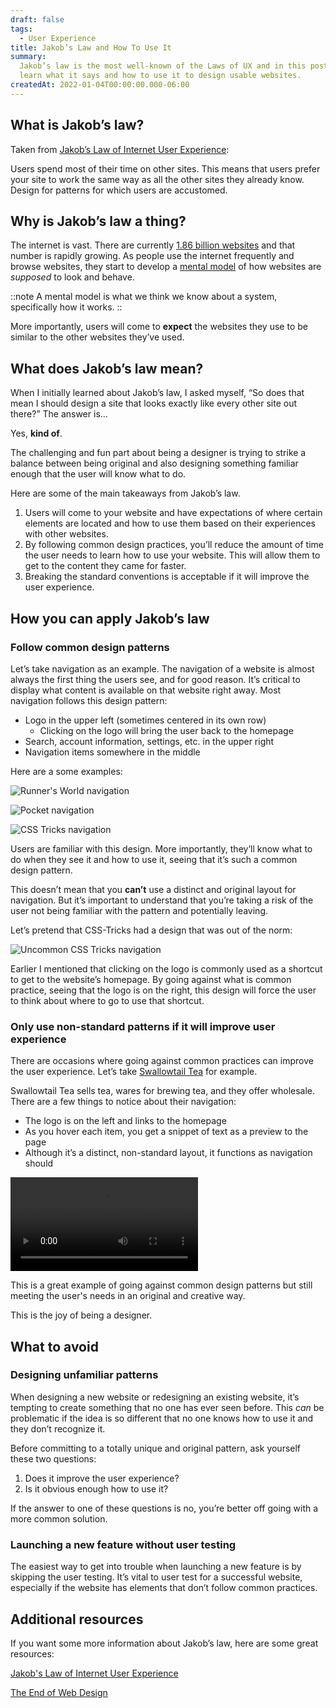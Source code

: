 ```yaml
---
draft: false
tags:
  - User Experience
title: Jakob’s Law and How To Use It
summary:
  Jakob’s law is the most well-known of the Laws of UX and in this post, you’ll
  learn what it says and how to use it to design usable websites.
createdAt: 2022-01-04T00:00:00.000-06:00
---
```


## What is Jakob’s law?

Taken from [Jakob’s Law of Internet User Experience](https://www.nngroup.com/videos/jakobs-law-internet-ux/):

Users spend most of their time on other sites. This means that users prefer your site to work the same way as all the other sites they already know. Design for patterns for which users are accustomed.

## Why is Jakob’s law a thing?

The internet is vast. There are currently [1.86 billion websites](https://firstsiteguide.com/how-many-websites/) and that number is rapidly growing. As people use the internet frequently and browse websites, they start to develop a [mental model](https://www.nngroup.com/articles/mental-models/) of how websites are _supposed_ to look and behave.

::note
A mental model is what we think we know about a system, specifically how it works.
::

More importantly, users will come to **expect** the websites they use to be similar to the other websites they’ve used.

## What does Jakob’s law mean?

When I initially learned about Jakob’s law, I asked myself, “So does that mean I should design a site that looks exactly like every other site out there?” The answer is...

Yes, **kind of**.

The challenging and fun part about being a designer is trying to strike a balance between being original and also designing something familiar enough that the user will know what to do.

Here are some of the main takeaways from Jakob’s law.

1. Users will come to your website and have expectations of where certain elements are located and how to use them based on their experiences with other websites.
2. By following common design practices, you’ll reduce the amount of time the user needs to learn how to use your website. This will allow them to get to the content they came for faster.
3. Breaking the standard conventions is acceptable if it will improve the user experience.

## How you can apply Jakob’s law

### Follow common design patterns

Let’s take navigation as an example. The navigation of a website is almost always the first thing the users see, and for good reason. It’s critical to display what content is available on that website right away. Most navigation follows this design pattern:

- Logo in the upper left (sometimes centered in its own row)
  - Clicking on the logo will bring the user back to the homepage
- Search, account information, settings, etc. in the upper right
- Navigation items somewhere in the middle

Here are a some examples:

![Runner's World navigation](/img/runners-world-navigation.png "Runner's World navigation example")

![Pocket navigation](/img/pocket-navigation.png "Pocket navigation example")

![CSS Tricks navigation](/img/css-tricks-navigation.png "CSS Tricks navigation example")

Users are familiar with this design. More importantly, they’ll know what to do when they see it and how to use it, seeing that it’s such a common design pattern.

This doesn’t mean that you **can’t** use a distinct and original layout for navigation. But it’s important to understand that you’re taking a risk of the user not being familiar with the pattern and potentially leaving.

Let’s pretend that CSS-Tricks had a design that was out of the norm:

![Uncommon CSS Tricks navigation](/img/weird-layout.jpg "Uncommon CSS Tricks navigation example")

Earlier I mentioned that clicking on the logo is commonly used as a shortcut to get to the website’s homepage. By going against what is common practice, seeing that the logo is on the right, this design will force the user to think about where to go to use that shortcut.

### Only use non-standard patterns if it will improve user experience

There are occasions where going against common practices can improve the user experience. Let’s take [Swallowtail Tea](https://swallowtailtea.com/) for example.

Swallowtail Tea sells tea, wares for brewing tea, and they offer wholesale. There are a few things to notice about their navigation:

- The logo is on the left and links to the homepage
- As you hover each item, you get a snippet of text as a preview to the page
- Although it’s a distinct, non-standard layout, it functions as navigation should

<video controls>
<source src="/videos/swallowtail-navigation.mp4" type="video/mp4">
<source src="/videos/swallowtail-navigation.webm" type="video/webm">
<p>Your browser doesn't support HTML5 video.</p>
</video>

This is a great example of going against common design patterns but still meeting the user's needs in an original and creative way.

This is the joy of being a designer.

## What to avoid

### Designing unfamiliar patterns

When designing a new website or redesigning an existing website, it’s tempting to create something that no one has ever seen before. This _can_ be problematic if the idea is so different that no one knows how to use it and they don’t recognize it.

Before committing to a totally unique and original pattern, ask yourself these two questions:

1. Does it improve the user experience?
2. Is it obvious enough how to use it?

If the answer to one of these questions is no, you’re better off going with a more common solution.

### Launching a new feature without user testing

The easiest way to get into trouble when launching a new feature is by skipping the user testing. It’s vital to user test for a successful website, especially if the website has elements that don’t follow common practices.

## Additional resources

If you want some more information about Jakob’s law, here are some great resources:

[Jakob's Law of Internet User Experience](https://www.youtube.com/watch?v=wzb4mK9DiHM)

[The End of Web Design](https://www.nngroup.com/articles/end-of-web-design/)
